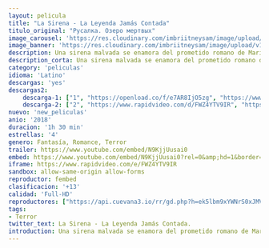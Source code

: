 ```yaml
---
layout: pelicula
title: "La Sirena - La Leyenda Jamás Contada"
titulo_original: "Русалка. Озеро мертвых"
image_carousel: 'https://res.cloudinary.com/imbriitneysam/image/upload/v1541975325/sirena-poster-min.jpg'
image_banner: 'https://res.cloudinary.com/imbriitneysam/image/upload/v1541975325/sirena-banner-min.jpg'
description: Una sirena malvada se enamora del prometido romano de Marina y apunta a mantenerlo alejado de Marina en su Reino de la Muerte bajo el agua. La sirena es una joven que se ahogó hace unos siglos. Marina solo tiene una semana para superar su miedo a las aguas oscuras, permanecer humana en la lucha mortal con los monstruos y no convertirse en una sola.
description_corta: Una sirena malvada se enamora del prometido romano de Marina y apunta a mantenerlo alejado de Marina en su Reino de la Muerte bajo el agua. La sirena es una joven que se ahogó hace unos siglos. Marina solo tiene una semana para superar su miedo a las aguas...
category: 'peliculas'
idioma: 'Latino'
descargas: 'yes'
descargas2:
    descarga-1: ["1", "https://openload.co/f/e7AR8IjO5zg", "https://www.google.com/s2/favicons?domain=openload.co","OpenLoad","https://res.cloudinary.com/imbriitneysam/image/upload/v1541473684/mexico.png", "Latino", "Full HD"]
    descarga-2: ["2", "https://www.rapidvideo.com/d/FWZ4YTV9IR", "https://www.google.com/s2/favicons?domain=www.rapidvideo.com","RapidVideo","https://res.cloudinary.com/imbriitneysam/image/upload/v1541473684/mexico.png", "Latino", "Full HD"]
nuevo: 'new_peliculas'
anio: '2018'
duracion: '1h 30 min'
estrellas: '4'
genero: Fantasía, Romance, Terror
trailer: https://www.youtube.com/embed/N9KjjUusai0
embed: https://www.youtube.com/embed/N9KjjUusai0?rel=0&amp;hd=1&border=0&wmode=opaque&enablejsapi=1&modestbranding=1&controls=1&showinfo=1
iframe: https://www.rapidvideo.com/e/FWZ4YTV9IR
sandbox: allow-same-origin allow-forms
reproductor: fembed
clasificacion: '+13'
calidad: 'Full-HD'
reproductores: ["https://api.cuevana3.io/rr/gd.php?h=ek5lbm9xYWNrS0xJMVp5b21KREk0dFBLbjVkaHhkRGdrOG1jbnBpUnhhS1Z0S1daak5IUjNiSzdpWUtJc3BTZzFMbWdlYWFtdzkrV3hLeGpoYXJKNDd1U3FadVkyUT09"]
tags:
- Terror
twitter_text: La Sirena - La Leyenda Jamás Contada.
introduction: Una sirena malvada se enamora del prometido romano de Marina y apunta a mantenerlo alejado de Marina en su Reino de la Muerte bajo el agua. La sirena es una joven que se ahogó hace unos siglos. Marina solo tiene una semana para superar su miedo a las aguas...
---
```












